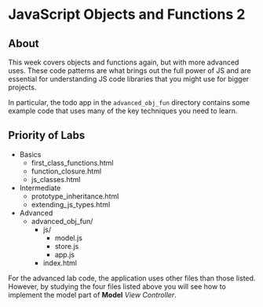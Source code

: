 # JavaScript Objects and Functions 2

## About

This week covers objects and functions again, but with more advanced uses. 
These code patterns are what brings out the full power of JS and are essential 
for understanding JS code libraries that you might use for bigger projects.

In particular, the todo app in the `advanced_obj_fun` directory contains some 
example code that uses many of the key techniques you need to learn.

## Priority of Labs

* Basics
	- first_class_functions.html
	- function_closure.html
	- js_classes.html
* Intermediate
	- prototype_inheritance.html
	- extending_js_types.html
* Advanced
	- advanced_obj_fun/
		* js/
			- model.js
			- store.js
			- app.js
		* index.html

For the advanced lab code, the application uses other files than those listed. 
However, by studying the four files listed above you will see how to 
implement the model part of __Model__ _View Controller_.
